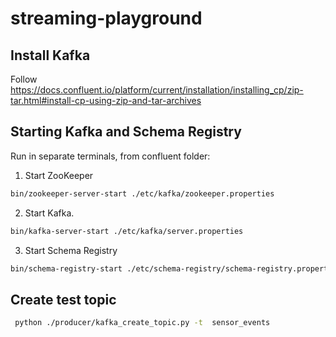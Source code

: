 # streaming-playground

## Install Kafka

Follow https://docs.confluent.io/platform/current/installation/installing_cp/zip-tar.html#install-cp-using-zip-and-tar-archives


## Starting Kafka and Schema Registry

Run in separate terminals, from confluent folder: 

1) Start ZooKeeper

```bash
bin/zookeeper-server-start ./etc/kafka/zookeeper.properties
```
2) Start Kafka.

```bash
bin/kafka-server-start ./etc/kafka/server.properties
```

3) Start Schema Registry
```bash
bin/schema-registry-start ./etc/schema-registry/schema-registry.properties
```

## Create test topic

```bash
 python ./producer/kafka_create_topic.py -t  sensor_events
```